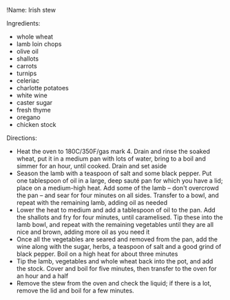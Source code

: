 !Name: Irish stew

Ingredients:
- whole wheat
- lamb loin chops
- olive oil
- shallots
- carrots
- turnips
- celeriac
- charlotte potatoes
- white wine
- caster sugar
- fresh thyme
- oregano
- chicken stock

Directions:
- Heat the oven to 180C/350F/gas mark 4. Drain and rinse the soaked wheat, put it in a medium pan with lots of water, bring to a boil and simmer for an hour, until cooked. Drain and set aside
- Season the lamb with a teaspoon of salt and some black pepper. Put one tablespoon of oil in a large, deep sauté pan for which you have a lid; place on a medium-high heat. Add some of the lamb – don't overcrowd the pan – and sear for four minutes on all sides. Transfer to a bowl, and repeat with the remaining lamb, adding oil as needed
- Lower the heat to medium and add a tablespoon of oil to the pan. Add the shallots and fry for four minutes, until caramelised. Tip these into the lamb bowl, and repeat with the remaining vegetables until they are all nice and brown, adding more oil as you need it
- Once all the vegetables are seared and removed from the pan, add the wine along with the sugar, herbs, a teaspoon of salt and a good grind of black pepper. Boil on a high heat for about three minutes
- Tip the lamb, vegetables and whole wheat back into the pot, and add the stock. Cover and boil for five minutes, then transfer to the oven for an hour and a half
- Remove the stew from the oven and check the liquid; if there is a lot, remove the lid and boil for a few minutes.
